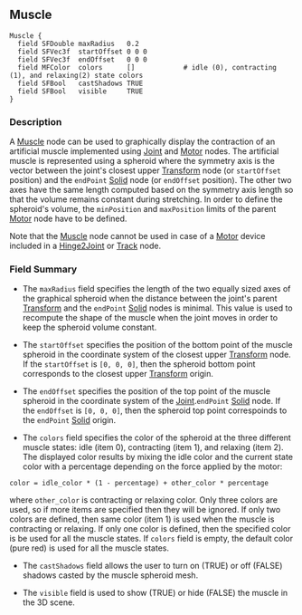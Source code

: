 ## Muscle

```
Muscle {
  field SFDouble maxRadius   0.2
  field SFVec3f  startOffset 0 0 0
  field SFVec3f  endOffset   0 0 0
  field MFColor  colors      []            # idle (0), contracting (1), and relaxing(2) state colors
  field SFBool   castShadows TRUE
  field SFBool   visible     TRUE
}
```

### Description

A [Muscle](#muscle) node can be used to graphically display the contraction of an artificial muscle implemented using [Joint](joint.md) and [Motor](motor.md) nodes.
The artificial muscle is represented using a spheroid where the symmetry axis is the vector between the joint's closest upper [Transform](transform.md) node (or `startOffset` position) and the `endPoint` [Solid](solid.md) node (or `endOffset` position).
The other two axes have the same length computed based on the symmetry axis length so that the volume remains constant during stretching.
In order to define the spheroid's volume, the `minPosition` and `maxPosition` limits of the parent [Motor](motor.md) node have to be defined.

Note that the [Muscle](#muscle) node cannot be used in case of a [Motor](motor.md) device included in a [Hinge2Joint](hinge2joint.md) or [Track](track.md) node.

### Field Summary

- The `maxRadius` field specifies the length of the two equally sized axes of the graphical spheroid when the distance between the joint's parent [Transform](transform.md) and the `endPoint` [Solid](solid.md) nodes is minimal.
This value is used to recompute the shape of the muscle when the joint moves in order to keep the spheroid volume constant.

- The `startOffset` specifies the position of the bottom point of the muscle spheroid in the coordinate system of the closest upper [Transform](transform.md) node.
If the `startOffset` is `[0, 0, 0]`, then the spheroid bottom point corresponds to the closest upper [Transform](transform.md) origin.

- The `endOffset` specifies the position of the top point of the muscle spheroid in the coordinate system of the [Joint](joint.md).`endPoint` [Solid](solid.md) node.
If the `endOffset` is `[0, 0, 0]`, then the spheroid top point correspoinds to the `endPoint` [Solid](solid.md) origin.

- The `colors` field specifies the color of the spheroid at the three different muscle states: idle (item 0), contracting (item 1), and relaxing (item 2).
The displayed color results by mixing the idle color and the current state color with a percentage depending on the force applied by the motor:
```
color = idle_color * (1 - percentage) + other_color * percentage
```
where ``other_color`` is contracting or relaxing color.
Only three colors are used, so if more items are specified then they will be ignored.
If only two colors are defined, then same color (item 1) is used when the muscle is contracting or relaxing.
If only one color is defined, then the specified color is be used for all the muscle states.
If `colors` field is empty, the default color (pure red) is used for all the muscle states.

- The `castShadows` field allows the user to turn on (TRUE) or off (FALSE) shadows
casted by the muscle spheroid mesh.

- The `visible` field is used to show (TRUE) or hide (FALSE) the muscle in the 3D scene.
